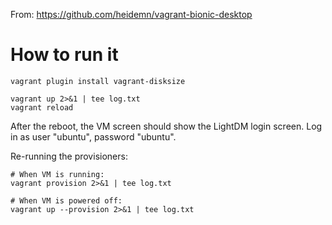 From: https://github.com/heidemn/vagrant-bionic-desktop

# How to run it

```
vagrant plugin install vagrant-disksize

vagrant up 2>&1 | tee log.txt
vagrant reload
```

After the reboot, the VM screen should show the LightDM login screen. Log in as user "ubuntu", password "ubuntu".

Re-running the provisioners:

```
# When VM is running:
vagrant provision 2>&1 | tee log.txt

# When VM is powered off:
vagrant up --provision 2>&1 | tee log.txt
```

